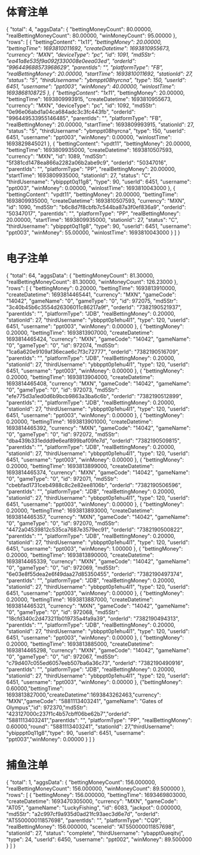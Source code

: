 # 体育注单
{
    "total": 4,
    "aggsData": {
        "bettingMoneyCount": 80.00000,
        "realBettingMoneyCount": 80.00000,
        "winMoneyCount": 95.00000
    },
    "rows": [
        {
            "bettingContent": "1x1*1",
            "bettingMoney": 20.00000,
            "bettingTime": 1693810011692,
            "createDatetime": 1693810955673,
            "currency": "MXN",
            "deviceType": "pc",
            "id": 1091,
            "md5Str": "ea41a8e535f9a092f330008e0eea03ed",
            "orderId": "996449688573968629",
            "parentIds": "",
            "platformType": "FB",
            "realBettingMoney": 20.00000,
            "startTime": 1693810011692,
            "stationId": 27,
            "status": "5",
            "thirdUsername": "ybmppt08hyrcna",
            "type": 150,
            "userId": 6451,
            "username": "ppt003",
            "winMoney": 40.00000,
            "winlostTime": 1693868108725
        },
        {
            "bettingContent": "1x1*1",
            "bettingMoney": 20.00000,
            "bettingTime": 1693809993915,
            "createDatetime": 1693810955673,
            "currency": "MXN",
            "deviceType": "pc",
            "id": 1092,
            "md5Str": "0e96e06abd1a04ca684adc3c3fc443fb",
            "orderId": "996449533955146485",
            "parentIds": "",
            "platformType": "FB",
            "realBettingMoney": 20.00000,
            "startTime": 1693809993915,
            "stationId": 27,
            "status": "5",
            "thirdUsername": "ybmppt08hyrcna",
            "type": 150,
            "userId": 6451,
            "username": "ppt003",
            "winMoney": 0.00000,
            "winlostTime": 1693829845021
        },
        {
            "bettingContent": "vpdt11",
            "bettingMoney": 20.00000,
            "bettingTime": 1693809935000,
            "createDatetime": 1693810507593,
            "currency": "MXN",
            "id": 1089,
            "md5Str": "5f381cd1478ea866a2282a06b2abe9c9",
            "orderId": "50347016",
            "parentIds": "",
            "platformType": "PP",
            "realBettingMoney": 20.00000,
            "startTime": 1693809935000,
            "stationId": 27,
            "status": "C",
            "thirdUsername": "ybipppt0q11g8",
            "type": 90,
            "userId": 6451,
            "username": "ppt003",
            "winMoney": 0.00000,
            "winlostTime": 1693810043000
        },
        {
            "bettingContent": "vpdt11",
            "bettingMoney": 20.00000,
            "bettingTime": 1693809935000,
            "createDatetime": 1693810507593,
            "currency": "MXN",
            "id": 1090,
            "md5Str": "b6c8d7f8cbfb7c544ba87a3f0ef836a9",
            "orderId": "50347017",
            "parentIds": "",
            "platformType": "PP",
            "realBettingMoney": 20.00000,
            "startTime": 1693809935000,
            "stationId": 27,
            "status": "C",
            "thirdUsername": "ybipppt0q11g8",
            "type": 90,
            "userId": 6451,
            "username": "ppt003",
            "winMoney": 55.00000,
            "winlostTime": 1693810043000
        }
    ]
}

# 电子注单
{
    "total": 64,
    "aggsData": {
        "bettingMoneyCount": 81.30000,
        "realBettingMoneyCount": 81.30000,
        "winMoneyCount": 126.23000
    },
    "rows": [
        {
            "bettingMoney": 0.20000,
            "bettingTime": 1693813910000,
            "createDatetime": 1693814465441,
            "currency": "MXN",
            "gameCode": "14042",
            "gameName": "0",
            "gameType": "0",
            "id": 972075,
            "md5Str": "3c40b45b6c3554d26306011c86217a9f",
            "orderId": "7382190521937",
            "parentIds": "",
            "platformType": "JDB",
            "realBettingMoney": 0.20000,
            "stationId": 27,
            "thirdUsername": "ybbppt0p1ehu4l1",
            "type": 120,
            "userId": 6451,
            "username": "ppt003",
            "winMoney": 0.00000
        },
        {
            "bettingMoney": 0.20000,
            "bettingTime": 1693813907000,
            "createDatetime": 1693814465424,
            "currency": "MXN",
            "gameCode": "14042",
            "gameName": "0",
            "gameType": "0",
            "id": 972074,
            "md5Str": "1ca6a620e9109af36ecae6c7f3c72777",
            "orderId": "7382190516709",
            "parentIds": "",
            "platformType": "JDB",
            "realBettingMoney": 0.20000,
            "stationId": 27,
            "thirdUsername": "ybbppt0p1ehu4l1",
            "type": 120,
            "userId": 6451,
            "username": "ppt003",
            "winMoney": 0.00000
        },
        {
            "bettingMoney": 0.20000,
            "bettingTime": 1693813904000,
            "createDatetime": 1693814465408,
            "currency": "MXN",
            "gameCode": "14042",
            "gameName": "0",
            "gameType": "0",
            "id": 972073,
            "md5Str": "efe775d3a1ed0d6b9bcb9863a3ba6c6b",
            "orderId": "7382190512899",
            "parentIds": "",
            "platformType": "JDB",
            "realBettingMoney": 0.20000,
            "stationId": 27,
            "thirdUsername": "ybbppt0p1ehu4l1",
            "type": 120,
            "userId": 6451,
            "username": "ppt003",
            "winMoney": 0.00000
        },
        {
            "bettingMoney": 0.20000,
            "bettingTime": 1693813901000,
            "createDatetime": 1693814465392,
            "currency": "MXN",
            "gameCode": "14042",
            "gameName": "0",
            "gameType": "0",
            "id": 972072,
            "md5Str": "dba439b331eddd9e6eaf899baf09fe7d",
            "orderId": "7382190509815",
            "parentIds": "",
            "platformType": "JDB",
            "realBettingMoney": 0.20000,
            "stationId": 27,
            "thirdUsername": "ybbppt0p1ehu4l1",
            "type": 120,
            "userId": 6451,
            "username": "ppt003",
            "winMoney": 0.00000
        },
        {
            "bettingMoney": 0.20000,
            "bettingTime": 1693813899000,
            "createDatetime": 1693814465374,
            "currency": "MXN",
            "gameCode": "14042",
            "gameName": "0",
            "gameType": "0",
            "id": 972071,
            "md5Str": "cbebfad1731ceb4988c8c2e82ee8106b",
            "orderId": "7382190506596",
            "parentIds": "",
            "platformType": "JDB",
            "realBettingMoney": 0.20000,
            "stationId": 27,
            "thirdUsername": "ybbppt0p1ehu4l1",
            "type": 120,
            "userId": 6451,
            "username": "ppt003",
            "winMoney": 0.00000
        },
        {
            "bettingMoney": 0.20000,
            "bettingTime": 1693813893000,
            "createDatetime": 1693814465357,
            "currency": "MXN",
            "gameCode": "14042",
            "gameName": "0",
            "gameType": "0",
            "id": 972070,
            "md5Str": "4472a04539812c535ca7687e3579ec91",
            "orderId": "7382190500822",
            "parentIds": "",
            "platformType": "JDB",
            "realBettingMoney": 0.20000,
            "stationId": 27,
            "thirdUsername": "ybbppt0p1ehu4l1",
            "type": 120,
            "userId": 6451,
            "username": "ppt003",
            "winMoney": 1.00000
        },
        {
            "bettingMoney": 0.20000,
            "bettingTime": 1693813890000,
            "createDatetime": 1693814465339,
            "currency": "MXN",
            "gameCode": "14042",
            "gameName": "0",
            "gameType": "0",
            "id": 972069,
            "md5Str": "6e03e8f55dea2e6f49daa27d85350455",
            "orderId": "7382190497374",
            "parentIds": "",
            "platformType": "JDB",
            "realBettingMoney": 0.20000,
            "stationId": 27,
            "thirdUsername": "ybbppt0p1ehu4l1",
            "type": 120,
            "userId": 6451,
            "username": "ppt003",
            "winMoney": 0.00000
        },
        {
            "bettingMoney": 0.20000,
            "bettingTime": 1693813887000,
            "createDatetime": 1693814465321,
            "currency": "MXN",
            "gameCode": "14042",
            "gameName": "0",
            "gameType": "0",
            "id": 972068,
            "md5Str": "18cfd340c2d473211b019735a4fa9a39",
            "orderId": "7382190494313",
            "parentIds": "",
            "platformType": "JDB",
            "realBettingMoney": 0.20000,
            "stationId": 27,
            "thirdUsername": "ybbppt0p1ehu4l1",
            "type": 120,
            "userId": 6451,
            "username": "ppt003",
            "winMoney": 0.00000
        },
        {
            "bettingMoney": 0.20000,
            "bettingTime": 1693813885000,
            "createDatetime": 1693814465298,
            "currency": "MXN",
            "gameCode": "14042",
            "gameName": "0",
            "gameType": "0",
            "id": 972067,
            "md5Str": "c79d407c055ed6057eeb507ba6a36c73",
            "orderId": "7382190490916",
            "parentIds": "",
            "platformType": "JDB",
            "realBettingMoney": 0.20000,
            "stationId": 27,
            "thirdUsername": "ybbppt0p1ehu4l1",
            "type": 120,
            "userId": 6451,
            "username": "ppt003",
            "winMoney": 0.00000
        },
        {"bettingMoney": 0.60000,"bettingTime": 1693813827000,"createDatetime":1693843262463,"currency": "MXN","gameCode": "5881113403241",
            "gameName": "Gates of Olympus","id": 972370,"md5Str": "423127000c237f1c4b57cbff06be62b7","orderId": "5881113403241","parentIds": "",
            "platformType": "PP", "realBettingMoney": 0.60000,"round": "5881113403241", "stationId": 27,"thirdUsername": "ybipppt0q11g8","type": 90,
             "userId": 6451, "username": "ppt003","winMoney": 0.00000 }
    ]
}

# 捕鱼注单
{
    "total": 1,
    "aggsData": {
        "bettingMoneyCount": 156.000000,
        "realBettingMoneyCount": 156.000000,
        "winMoneyCount": 89.500000
    },
    "rows": [
        {
            "bettingMoney": 156.000000,
            "bettingTime": 1693469803000,
            "createDatetime": 1693470305000,
            "currency": "MXN",
            "gameCode": "AT05",
            "gameName": "LuckyFishing",
            "id": 6083,
            "jackpot": 0.000000,
            "md5Str": "a2c997cf9a935d0ad21fc93aec3d6e7d",
            "orderId": "AT550000011857698",
            "parentIds": "",
            "platformType": "CQ9",
            "realBettingMoney": 156.000000,
            "sceneId": "AT550000011857698",
            "stationId": 27,
            "status": "complete",
            "thirdUsername": "ybappt0ueqitvj",
            "type": 24,
            "userId": 6450,
            "username": "ppt002",
            "winMoney": 89.500000
        }
    ]
}